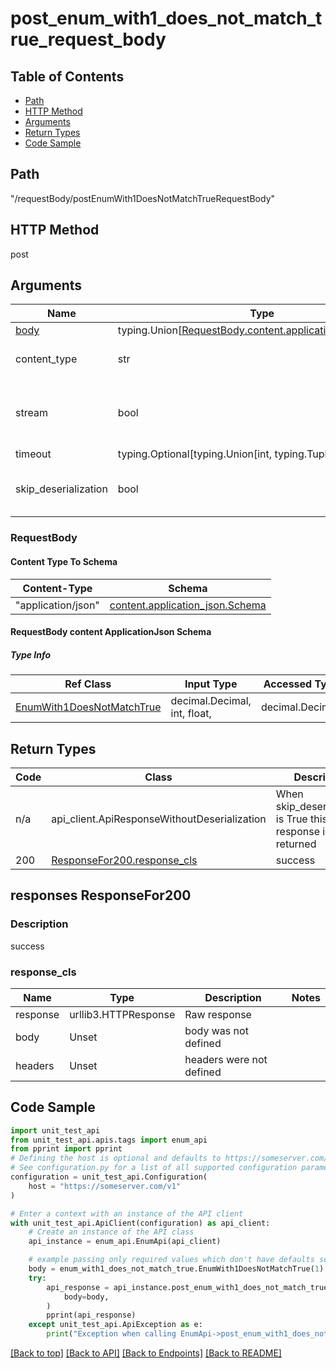 <a name="postenumwith1doesnotmatchtruerequestbody"></a>
# **post_enum_with1_does_not_match_true_request_body**

## Table of Contents
- [Path](#path)
- [HTTP Method](#http-method)
- [Arguments](#arguments)
- [Return Types](#return-types)
- [Code Sample](#code-sample)

## Path
"/requestBody/postEnumWith1DoesNotMatchTrueRequestBody"

## HTTP Method
post

## Arguments

Name | Type | Description  | Notes
------------- | ------------- | ------------- | -------------
[body](#requestbody) | typing.Union[[RequestBody.content.application_json.schema](#request_body_request_bodycontentapplication_jsonschema)] | required |
content_type | str | optional, default is 'application/json' | Selects the schema and serialization of the request body
stream | bool | default is False | if True then the response.content will be streamed and loaded from a file like object. When downloading a file, set this to True to force the code to deserialize the content to a FileSchema file
timeout | typing.Optional[typing.Union[int, typing.Tuple]] | default is None | the timeout used by the rest client
skip_deserialization | bool | default is False | when True, headers and body will be unset and an instance of api_client.ApiResponseWithoutDeserialization will be returned

### RequestBody

#### Content Type To Schema
Content-Type | Schema
------------ | -------
"application/json" | [content.application_json.Schema](#requestbody-content-applicationjson-schema)

#### RequestBody content ApplicationJson Schema

##### Type Info
Ref Class | Input Type | Accessed Type | Description
--------- | ---------- | ------------- | ------------
[EnumWith1DoesNotMatchTrue](../../components/schemas/enum_with1_does_not_match_true.EnumWith1DoesNotMatchTrue.md#enum_with1_does_not_match_true) | decimal.Decimal, int, float,  | decimal.Decimal,  |

## Return Types

Code | Class | Description
------------- | ------------- | -------------
n/a | api_client.ApiResponseWithoutDeserialization | When skip_deserialization is True this response is returned
200 | [ResponseFor200.response_cls](#response_200response_cls) | success

## responses ResponseFor200

### Description
success

### response_cls
Name | Type | Description  | Notes
------------- | ------------- | ------------- | -------------
response | urllib3.HTTPResponse | Raw response |
body | Unset | body was not defined |
headers | Unset | headers were not defined |

## Code Sample

```python
import unit_test_api
from unit_test_api.apis.tags import enum_api
from pprint import pprint
# Defining the host is optional and defaults to https://someserver.com/v1
# See configuration.py for a list of all supported configuration parameters.
configuration = unit_test_api.Configuration(
    host = "https://someserver.com/v1"
)

# Enter a context with an instance of the API client
with unit_test_api.ApiClient(configuration) as api_client:
    # Create an instance of the API class
    api_instance = enum_api.EnumApi(api_client)

    # example passing only required values which don't have defaults set
    body = enum_with1_does_not_match_true.EnumWith1DoesNotMatchTrue(1)
    try:
        api_response = api_instance.post_enum_with1_does_not_match_true_request_body(
            body=body,
        )
        pprint(api_response)
    except unit_test_api.ApiException as e:
        print("Exception when calling EnumApi->post_enum_with1_does_not_match_true_request_body: %s\n" % e)
```

[[Back to top]](#top) [[Back to API]](../EnumApi.md) [[Back to Endpoints]](../../../../README.md#Endpoints) [[Back to README]](../../../../README.md)
